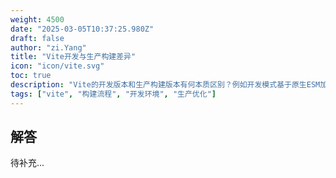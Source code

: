 ```yaml
---
weight: 4500
date: "2025-03-05T10:37:25.980Z"
draft: false
author: "zi.Yang"
title: "Vite开发与生产构建差异"
icon: "icon/vite.svg"
toc: true
description: "Vite的开发版本和生产构建版本有何本质区别？例如开发模式基于原生ESM加载，而生产构建如何通过Rollup实现代码优化？"
tags: ["vite", "构建流程", "开发环境", "生产优化"]
---
```


## 解答

待补充...
